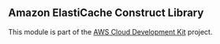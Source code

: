 ## Amazon ElastiCache Construct Library
This module is part of the [AWS Cloud Development Kit](https://github.com/awslabs/aws-cdk) project.
